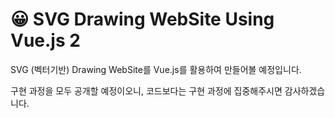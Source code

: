 # 😀 SVG Drawing WebSite Using Vue.js 2

SVG (벡터기반) Drawing WebSite를 Vue.js를 활용하여 만들어볼 예정입니다.

구현 과정을 모두 공개할 예정이오니, 코드보다는 구현 과정에 집중해주시면 감사하겠습니다.



